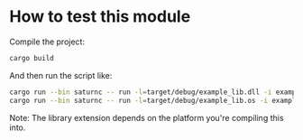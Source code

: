# How to test this module

Compile the project:

```sh
cargo build
```

And then run the script like:

```sh
cargo run --bin saturnc -- run -l=target/debug/example_lib.dll -i example_lib/test.st
cargo run --bin saturnc -- run -l=target/debug/example_lib.os -i example_lib/test.st
```

Note: The library extension depends on the platform you're compiling this into.
